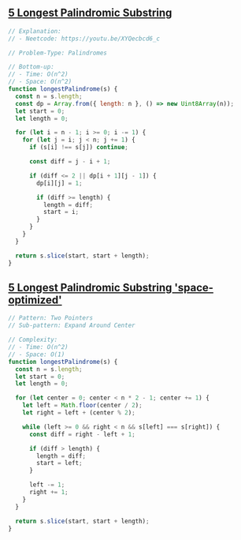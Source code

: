 ## [5 Longest Palindromic Substring](https://leetcode.com/problems/longest-palindromic-substring/description/)

<!-- notecardId: 1758037519350 -->

```js
// Explanation:
// - Neetcode: https://youtu.be/XYQecbcd6_c

// Problem-Type: Palindromes

// Bottom-up:
// - Time: O(n^2)
// - Space: O(n^2)
function longestPalindrome(s) {
  const n = s.length;
  const dp = Array.from({ length: n }, () => new Uint8Array(n));
  let start = 0;
  let length = 0;

  for (let i = n - 1; i >= 0; i -= 1) {
    for (let j = i; j < n; j += 1) {
      if (s[i] !== s[j]) continue;

      const diff = j - i + 1;

      if (diff <= 2 || dp[i + 1][j - 1]) {
        dp[i][j] = 1;

        if (diff >= length) {
          length = diff;
          start = i;
        }
      }
    }
  }

  return s.slice(start, start + length);
}
```

## [5 Longest Palindromic Substring 'space-optimized'](https://leetcode.com/problems/longest-palindromic-substring/description/)

<!-- notecardId: 1756298661252 -->

```js
// Pattern: Two Pointers
// Sub-pattern: Expand Around Center

// Complexity:
// - Time: O(n^2)
// - Space: O(1)
function longestPalindrome(s) {
  const n = s.length;
  let start = 0;
  let length = 0;

  for (let center = 0; center < n * 2 - 1; center += 1) {
    let left = Math.floor(center / 2);
    let right = left + (center % 2);

    while (left >= 0 && right < n && s[left] === s[right]) {
      const diff = right - left + 1;

      if (diff > length) {
        length = diff;
        start = left;
      }

      left -= 1;
      right += 1;
    }
  }

  return s.slice(start, start + length);
}
```
